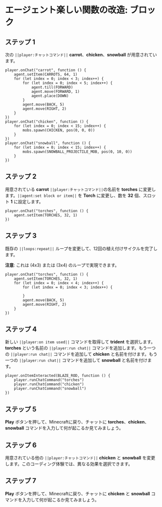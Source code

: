 # エージェント楽しい関数の改造: ブロック

## ステップ 1
次の ``||player:チャットコマンド||`` **carrot**、**chicken**、**snowball** が用意されています。

```template
player.onChat("carrot", function () {
    agent.setItem(CARROTS, 64, 1)
    for (let index = 0; index < 3; index++) {
        for (let index = 0; index < 5; index++) {
            agent.till(FORWARD)
            agent.move(FORWARD, 1)
            agent.place(DOWN)
        }
        agent.move(BACK, 5)
        agent.move(RIGHT, 2)
    }
})
player.onChat("chicken", function () {
    for (let index = 0; index < 15; index++) {
        mobs.spawn(CHICKEN, pos(0, 0, 0))
    }
})
player.onChat("snowball", function () {
    for (let index = 0; index < 15; index++) {
        mobs.spawn(SNOWBALL_PROJECTILE_MOB, pos(0, 10, 0))
    }
})
```

## ステップ 2
用意されている **carrot** ``||player:チャットコマンド||``の名前を **torches** に変更します。``||agent:set block or item||`` を **Torch** に変更し、数を **32** 個、スロット **1** に設定します。

```blocks
player.onChat("torches", function () {
    agent.setItem(TORCHES, 32, 1)
})
```

## ステップ 3

既存の ``||loops:repeat||`` ループを変更して、12回の植え付けサイクルを完了します。

**注意**: これは (4x3) または (3x4) のループで実現できます。

```blocks
player.onChat("torches", function () {
    agent.setItem(TORCHES, 32, 1)
    for (let index = 0; index < 4; index++) {
        for (let index = 0; index < 3; index++) {
        	
        }
        agent.move(BACK, 5)
        agent.move(RIGHT, 2)
    }
})
```

## ステップ 4
新しい ``||player:on item used||`` コマンドを取得して **trident** を選択します。**torches** という名前の ``||player:run chat||`` コマンドを追加します。もう一つの ``||player:run chat||`` コマンドを追加して **chicken** と名前を付けます。もう一つの ``||player:run chat||`` コマンドを追加して **snowball** と名前を付けます。

```blocks
player.onItemInteracted(BLAZE_ROD, function () { 
    player.runChatCommand("torches") 
    player.runChatCommand("chicken") 
    player.runChatCommand("snowball") 
})
```

## ステップ 5
**Play** ボタンを押して、Minecraftに戻り、チャットに **torches**、**chicken**、**snowball** コマンドを入力して何が起こるか見てみましょう。

## ステップ 6
用意されている他の ``||player:チャットコマンド||`` **chicken** と **snowball** を変更します。このコーディング体験では、異なる効果を選択できます。

## ステップ 7
**Play** ボタンを押して、Minecraftに戻り、チャットに **chicken** と **snowball** コマンドを入力して何が起こるか見てみましょう。